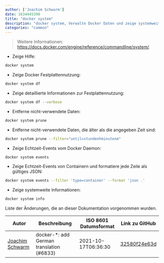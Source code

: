 ```yaml
---
author: ['Joachim Schwarm']
date: 1634445390
title: "docker system"
description: "docker system, Verwalte Docker Daten und zeige systemweite Informationen an."
categories: "common"
---
```

> Weitere Informationen: <https://docs.docker.com/engine/reference/commandline/system/>.

- Zeige Hilfe:

```bash
docker system
```

- Zeige Docker Festplattennutzung:

```bash
docker system df
```

- Zeige detaillierte Informationen zur Festplattennutzung:

```bash
docker system df --verbose
```

- Entferne nicht-verwendete Daten:

```bash
docker system prune
```

- Entferne nicht-verwendete Daten, die älter als die angegeben Zeit sind:

```bash
docker system prune --filter="until=stundenhminutenm"
```

- Zeige Echtzeit-Events vom Docker Daemon:

```bash
docker system events
```

- Zeige Echtzeit-Events von Containern und formatiere jede Zeile als gültiges JSON:

```bash
docker system events --filter 'type=container' --format 'json .'
```

- Zeige systemweite Informationen:

```bash
docker system info
```
Liste der Änderungen, die an dieser Dokumentation vorgenommen wurden.


Autor | Beschreibung | ISO 8601 Datumsformat | Link zu GitHub
------|-----|-----|-----
[Joachim Schwarm](mailto:joachim@schwarm.co) | docker-*: add German translation (#6833) | 2021-10-17T06:36:30 | [32580f24e63d](https://github.com/tldr-pages/tldr/commit/32580f24e63daa8abf77cffe6bc7dac55911fb3a)

